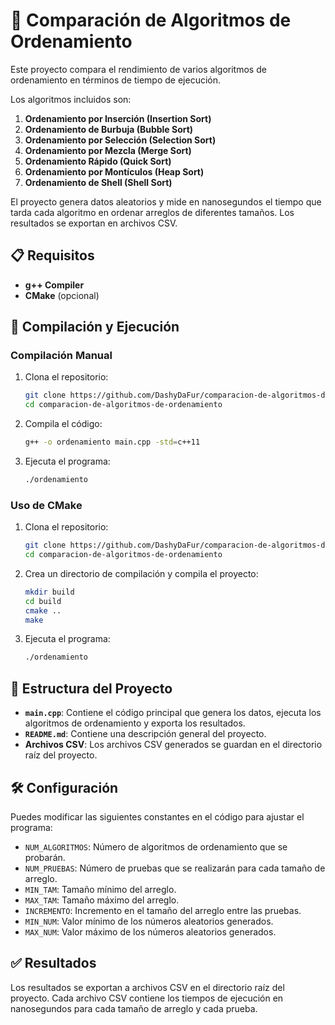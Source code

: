 # 🦊 Comparación de Algoritmos de Ordenamiento

Este proyecto compara el rendimiento de varios algoritmos de ordenamiento en términos de tiempo de ejecución.

Los algoritmos incluidos son:
1. **Ordenamiento por Inserción (Insertion Sort)**
2. **Ordenamiento de Burbuja (Bubble Sort)**
3. **Ordenamiento por Selección (Selection Sort)**
4. **Ordenamiento por Mezcla (Merge Sort)**
5. **Ordenamiento Rápido (Quick Sort)**
6. **Ordenamiento por Montículos (Heap Sort)**
7. **Ordenamiento de Shell (Shell Sort)**

El proyecto genera datos aleatorios y mide en nanosegundos el tiempo que tarda cada algoritmo en ordenar arreglos de diferentes tamaños. Los resultados se exportan en archivos CSV.

## 📋 Requisitos

- **g++ Compiler**
- **CMake** (opcional)

## 🔽 Compilación y Ejecución

### Compilación Manual

1. Clona el repositorio:
   ```bash
   git clone https://github.com/DashyDaFur/comparacion-de-algoritmos-de-ordenamiento.git
   cd comparacion-de-algoritmos-de-ordenamiento
   ```
2. Compila el código:
   ```bash
   g++ -o ordenamiento main.cpp -std=c++11
   ```
3. Ejecuta el programa:
   ```bash
   ./ordenamiento
   ```

### Uso de CMake

1. Clona el repositorio:
   ```bash
   git clone https://github.com/DashyDaFur/comparacion-de-algoritmos-de-ordenamiento.git
   cd comparacion-de-algoritmos-de-ordenamiento
   ```
2. Crea un directorio de compilación y compila el proyecto:
   ```bash
   mkdir build
   cd build
   cmake ..
   make
   ```
3. Ejecuta el programa:
   ```bash
   ./ordenamiento
   ```

## 🌳 Estructura del Proyecto

- **`main.cpp`**: Contiene el código principal que genera los datos, ejecuta los algoritmos de ordenamiento y exporta los resultados.
- **`README.md`**: Contiene una descripción general del proyecto.
- **Archivos CSV**: Los archivos CSV generados se guardan en el directorio raíz del proyecto.

## 🛠️ Configuración

Puedes modificar las siguientes constantes en el código para ajustar el programa:

- `NUM_ALGORITMOS`: Número de algoritmos de ordenamiento que se probarán.
- `NUM_PRUEBAS`: Número de pruebas que se realizarán para cada tamaño de arreglo.
- `MIN_TAM`: Tamaño mínimo del arreglo.
- `MAX_TAM`: Tamaño máximo del arreglo.
- `INCREMENTO`: Incremento en el tamaño del arreglo entre las pruebas.
- `MIN_NUM`: Valor mínimo de los números aleatorios generados.
- `MAX_NUM`: Valor máximo de los números aleatorios generados.

## ✅ Resultados

Los resultados se exportan a archivos CSV en el directorio raíz del proyecto. Cada archivo CSV contiene los tiempos de ejecución en nanosegundos para cada tamaño de arreglo y cada prueba.
